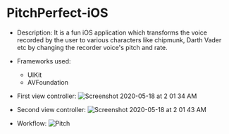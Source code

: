 # PitchPerfect-iOS

- Description: It is a fun iOS application which transforms the voice recorded by the user to various characters like chipmunk, Darth Vader etc by changing the recorder voice's pitch and rate.

- Frameworks used:
  - UIKit
  - AVFoundation

- First view controller:
![Screenshot 2020-05-18 at 2 01 34 AM](https://user-images.githubusercontent.com/52041719/82159451-bdd67700-98ab-11ea-805e-748dcfceec69.png)
- Second view controller:
![Screenshot 2020-05-18 at 2 01 43 AM](https://user-images.githubusercontent.com/52041719/82159458-cfb81a00-98ab-11ea-89e3-7257337c8a2e.png)
- Workflow: 
![Pitch](https://user-images.githubusercontent.com/52041719/82159501-2291d180-98ac-11ea-9fc1-5b7058f4a60d.gif)

